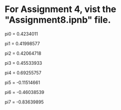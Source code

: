 # For Assignment 4, vist the "Assignment8.ipnb" file.





pi0 = 0.4234011 

pi1 = 0.41998577

pi2 = 0.42064718

pi3 = 0.45533933

pi4 = 0.69255757

pi5 = -0.11514661

pi6 = -0.46038539

pi7 = -0.83639895


